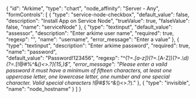 {
    "id": "Arkime",
    "type": "chart",
    "node_affinity": "Server - Any",
    "formControls": [
    {
      "type": "service-node-checkbox",
      "default_value": false,
      "description": "Install App on Service Node",
      "trueValue": true,
      "falseValue": false,
      "name": "serviceNode"
    },
        {
          "type": "textinput",
          "default_value": "assessor",
          "description": "Enter arkime user name",
          "required": true,
          "regexp": "",
          "name": "username",
          "error_message": "Enter a value"
        },
        {
          "type": "textinput",
          "description": "Enter arkime password",
          "required": true,          
          "name": "password",          
          "default_value": "Password!123456",
          "regexp": "^(?=.*[a-z])(?=.*[A-Z])(?=.*\\d)(?=.*[!@#$%^&*()<>.?])[A-Za-z\\d!@#$%^&*()<>.?]{15,}$",      
          "error_message": "Please enter a vaild password it must have a minimum of fifteen characters, at least one uppercase letter, one lowercase letter, one number and one special character.  Valid special characters !@#$%^&*()<>.?)."
        },
        {
          "type": "invisible",
          "name": "node_hostname"
        }
    ]
}
